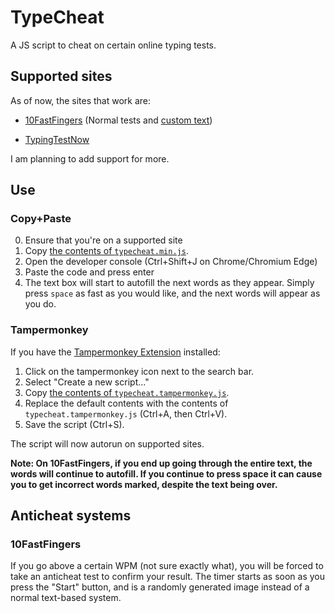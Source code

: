 # TypeCheat
A JS script to cheat on certain online typing tests.

## Supported sites
As of now, the sites that work are:
- [10FastFingers](https://10fastfingers.com/) (Normal tests and [custom text](https://10fastfingers.com/text-practice/new))
<!-- - [Ratatype](https://www.ratatype.com/) -->
<!-- ^^^WIP^^^ -->
- [TypingTestNow](https://typingtestnow.com/)

I am planning to add support for more.

## Use
### Copy+Paste
0. Ensure that you're on a supported site
1. Copy [the contents of `typecheat.min.js`](https://raw.githubusercontent.com/MysteryBlokHed/TypeCheat/master/typecheat.min.js).
2. Open the developer console (Ctrl+Shift+J on Chrome/Chromium Edge)
3. Paste the code and press enter
4. The text box will start to autofill the next words as they appear. Simply press `space` as fast as you would like, and the next words will appear as you do.
### Tampermonkey
If you have the [Tampermonkey Extension](https://chrome.google.com/webstore/detail/tampermonkey/dhdgffkkebhmkfjojejmpbldmpobfkfo) installed:

1. Click on the tampermonkey icon next to the search bar.
2. Select "Create a new script..."
3. Copy [the contents of `typecheat.tampermonkey.js`](https://raw.githubusercontent.com/MysteryBlokHed/TypeCheat/master/typecheat.tampermonkey.js).
4. Replace the default contents with the contents of `typecheat.tampermonkey.js` (Ctrl+A, then Ctrl+V).
5. Save the script (Ctrl+S).

The script will now autorun on supported sites.

**Note: On 10FastFingers, if you end up going through the entire text, the words will continue to autofill. If you continue to press space it can cause you to get incorrect words marked, despite the text being over.**


## Anticheat systems
### 10FastFingers
If you go above a certain WPM (not sure exactly what), you will be forced to take an anticheat test to confirm your result. The timer starts as soon as you press the "Start" button, and is a randomly generated image instead of a normal text-based system.